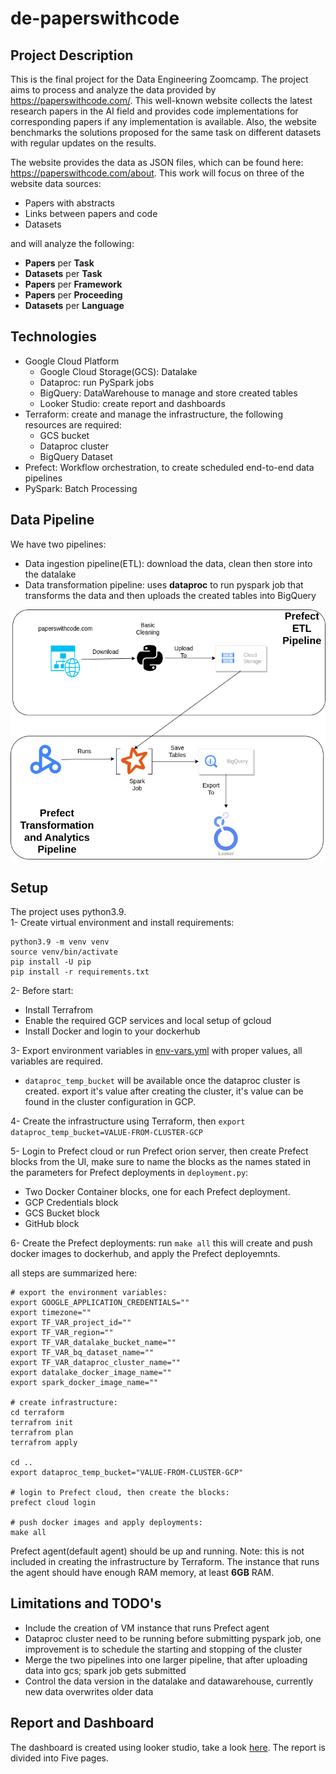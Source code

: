 # de-paperswithcode

## Project Description
This is the final project for the Data Engineering Zoomcamp. The project aims to process and analyze the data provided by https://paperswithcode.com/. This well-known website collects the latest research papers in the AI field and provides code implementations for corresponding papers if any implementation is available. Also, the website benchmarks the solutions proposed for the same task on different datasets with regular updates on the results.

The website provides the data as JSON files, which can be found here: https://paperswithcode.com/about. This work will focus on three of the website data sources:
- Papers with abstracts
- Links between papers and code
- Datasets

and will analyze the following:
- **Papers** per **Task**
- **Datasets** per **Task**
- **Papers** per **Framework**
- **Papers** per **Proceeding**
- **Datasets** per **Language**

## Technologies
- Google Cloud Platform
    - Google Cloud Storage(GCS): Datalake
    - Dataproc: run PySpark jobs
    - BigQuery: DataWarehouse to manage and store created tables
    - Looker Studio: create report and dashboards
- Terraform: create and manage the infrastructure, the following resources are required:
    - GCS bucket
    - Dataproc cluster
    - BigQuery Dataset
- Prefect: Workflow orchestration, to create scheduled end-to-end data pipelines
- PySpark: Batch Processing

## Data Pipeline

We have two pipelines:
- Data ingestion pipeline(ETL): download the data, clean then store into the datalake
- Data transformation pipeline: uses **dataproc** to run pyspark job that transforms the data and then uploads the created tables into BigQuery

![infrastructure diagram](images/infrastructure.png "Infrastructure")

## Setup

The project uses python3.9.  
1- Create virtual environment and install requirements:
```
python3.9 -m venv venv
source venv/bin/activate
pip install -U pip
pip install -r requirements.txt
```

2- Before start:
- Install Terrafrom
- Enable the required GCP services and local setup of gcloud
- Install Docker and login to your dockerhub

3- Export environment variables in [env-vars.yml](env-vars.yml) with proper values, all variables are required.
- ```dataproc_temp_bucket``` will be available once the dataproc cluster is created. export it's value after creating the cluster, it's value can be found in the cluster configuration in GCP.

4- Create the infrastructure using Terraform, then ```export dataproc_temp_bucket=VALUE-FROM-CLUSTER-GCP```  

5- Login to Prefect cloud or run Prefect orion server, then create Prefect blocks from the UI, make sure to name the blocks as the names stated in the parameters for Prefect deployments in ```deployment.py```:
- Two Docker Container blocks, one for each Prefect deployment.
- GCP Credentials block
- GCS Bucket block
- GitHub block

6- Create the Prefect deployments: run ```make all``` this will create and push docker images to dockerhub, and apply the Prefect deployemnts.  

all steps are summarized here:
```
# export the environment variables:
export GOOGLE_APPLICATION_CREDENTIALS=""
export timezone=""
export TF_VAR_project_id=""
export TF_VAR_region=""
export TF_VAR_datalake_bucket_name=""
export TF_VAR_bq_dataset_name=""
export TF_VAR_dataproc_cluster_name=""
export datalake_docker_image_name=""
export spark_docker_image_name=""

# create infrastructure:
cd terraform
terrafrom init
terrafrom plan
terrafrom apply

cd ..
export dataproc_temp_bucket="VALUE-FROM-CLUSTER-GCP"

# login to Prefect cloud, then create the blocks:
prefect cloud login

# push docker images and apply deployments:
make all
```

Prefect agent(default agent) should be up and running. Note: this is not included in creating the infrastructure by Terraform. The instance that runs the agent should have enough RAM memory, at least **6GB** RAM.


## Limitations and TODO's
- Include the creation of VM instance that runs Prefect agent
- Dataproc cluster need to be running before submitting pyspark job, one improvement is to schedule the starting and stopping of the cluster
- Merge the two pipelines into one larger pipeline, that after uploading data into gcs; spark job gets submitted
- Control the data version in the datalake and datawarehouse, currently new data overwrites older data

## Report and Dashboard
The dashboard is created using looker studio, take a look [here](https://lookerstudio.google.com/reporting/940c7ff4-34c3-4d89-aed3-41c0f80cf3ae). The report is divided into Five pages.